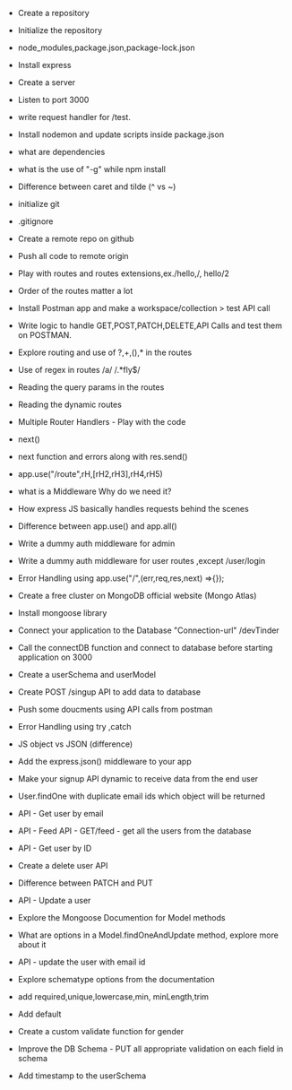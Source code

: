 - Create a repository
- Initialize the repository
- node_modules,package.json,package-lock.json
- Install express
- Create a server
- Listen to port 3000
- write request handler for /test.
- Install nodemon and update scripts inside package.json
- what are dependencies
- what is the use of "-g" while npm install
- Difference between caret and tilde (^ vs ~)

- initialize git
- .gitignore
- Create a remote repo on github
- Push all code to remote origin
- Play with routes and routes extensions,ex./hello,/, hello/2
- Order of the routes matter a lot 
- Install Postman app and make a workspace/collection > test API call
- Write logic to handle GET,POST,PATCH,DELETE,API Calls and test them on POSTMAN.
- Explore routing and use of ?,+,(),* in the routes
- Use of regex in routes /a/ /.*fly$/
- Reading the query params in the routes
- Reading the dynamic routes

- Multiple Router Handlers - Play with the code 
- next()
- next function and errors along with res.send()
- app.use("/route",rH,[rH2,rH3],rH4,rH5)
- what is a Middleware Why do we need it?
- How express JS basically handles requests behind the scenes
- Difference between app.use() and app.all()
- Write a dummy auth middleware for admin
- Write a dummy auth middleware for user routes ,except /user/login
- Error Handling using app.use("/",(err,req,res,next) =>{});

- Create a free cluster on MongoDB official website (Mongo Atlas)
- Install mongoose library
- Connect your application to the Database "Connection-url" /devTinder
- Call the connectDB function and connect to database before starting application on 3000
- Create a userSchema and userModel
- Create POST /singup API  to add data to database
- Push some doucments using API calls from postman
- Error Handling using try ,catch
- JS object vs JSON (difference)
- Add the express.json() middleware to your app
- Make your signup API dynamic to receive data from the end user
- User.findOne with duplicate email ids which object will be returned
- API - Get user by email
- API - Feed API - GET/feed - get all the users from the database
- API - Get user by ID
- Create a delete user API 
- Difference between PATCH and PUT
- API - Update a user
- Explore the Mongoose Documention for Model methods
- What are options in a Model.findOneAndUpdate method, explore more about it 
- API - update the user with email id

- Explore schematype options from the documentation
- add required,unique,lowercase,min, minLength,trim
- Add default 
- Create a custom validate function for gender
- Improve the DB Schema - PUT all appropriate validation on each field in schema 
- Add timestamp to the userSchema